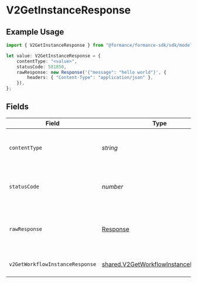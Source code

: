 # V2GetInstanceResponse

## Example Usage

```typescript
import { V2GetInstanceResponse } from "@formance/formance-sdk/sdk/models/operations";

let value: V2GetInstanceResponse = {
    contentType: "<value>",
    statusCode: 581850,
    rawResponse: new Response('{"message": "hello world"}', {
        headers: { "Content-Type": "application/json" },
    }),
};
```

## Fields

| Field                                                                                               | Type                                                                                                | Required                                                                                            | Description                                                                                         |
| --------------------------------------------------------------------------------------------------- | --------------------------------------------------------------------------------------------------- | --------------------------------------------------------------------------------------------------- | --------------------------------------------------------------------------------------------------- |
| `contentType`                                                                                       | *string*                                                                                            | :heavy_check_mark:                                                                                  | HTTP response content type for this operation                                                       |
| `statusCode`                                                                                        | *number*                                                                                            | :heavy_check_mark:                                                                                  | HTTP response status code for this operation                                                        |
| `rawResponse`                                                                                       | [Response](https://developer.mozilla.org/en-US/docs/Web/API/Response)                               | :heavy_check_mark:                                                                                  | Raw HTTP response; suitable for custom response parsing                                             |
| `v2GetWorkflowInstanceResponse`                                                                     | [shared.V2GetWorkflowInstanceResponse](../../../sdk/models/shared/v2getworkflowinstanceresponse.md) | :heavy_minus_sign:                                                                                  | The workflow instance                                                                               |